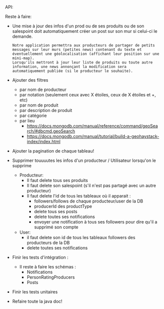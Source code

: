 API:

Reste à faire:

- Une mise à jour des infos d'un prod ou de ses produits ou de son salespoint doit automatiquement créer un post sur son mur si celui-ci le demande.

  ```
  Notre application permettra aux producteurs de partager de petits messages sur leur murs (petites news) contenant du texte et éventuellement une géolocalisation (affichant leur position sur une mini-map).
  Lorsqu'ils mettront à jour leur liste de produits ou toute autre information, une news annonçant la modification sera automatiquement publiée (si le producteur le souhaite).
  ```

- Ajouter des filtres 

  - par nom de producteur
  - par notation (seulement ceux avec X étoiles, ceux de X étoiles et +, etc)
  - par nom de produit
  - par description de produit
  - par catégorie
  - par lieu 
    - https://docs.mongodb.com/manual/reference/command/geoSearch/#dbcmd.geoSearch
    - https://docs.mongodb.com/manual/tutorial/build-a-geohaystack-index/index.html

- Ajouter la pagination de chaque tableau!

- Supprimer touuuutes les infos d'un producteur / Utilisateur lorsqu'on le supprime

  - Producteur:
    - Il faut delete tous ses produits
    - Il faut delete son salespoint (s'il n'est pas partagé avec un autre producteur)
    - Il faut delete l'id de tous les tableaux où il apparait :
      - followers/follows de chaque producteur/user de la DB
      - producerId des productType
      - delete tous ses posts
      - delete toutes ses notifications
      - envoyer une notification à tous ses followers pour dire qu'il a supprimé son compte
  - User:
    - il faut delete son id de tous les tableaux followers des producteurs de la DB
    - delete toutes ses notifications

- Finir les tests d'intégration :

  - Il reste à faire les schémas :
    - Notifications
    - PersonRatingProducers
    - Posts

- Finir les tests unitaires

- Refaire toute la java doc!

